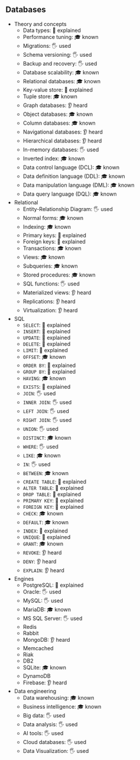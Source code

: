 ## Databases

- Theory and concepts
  - Data types: 🙋 explained
  - Performance tuning: 🎓 known
  - Migrations: 🖐️ used
  - Schema versioning: 🖐️ used
  - Backup and recovery: 🖐️ used
  - Database scalability: 🎓 known
  - Relational databases: 🎓 known
  - Key-value store: 🙋 explained
  - Tuple store: 🎓 known
  - Graph databases: 👂 heard
  - Object databases: 🎓 known
  - Column databases: 🎓 known
  - Navigational databases: 👂 heard
  - Hierarchical databases: 👂 heard
  - In-memory databases: 🖐️ used
  - Inverted index: 🎓 known
  - Data control language (DCL): 🎓 known
  - Data definition language (DDL): 🎓 known
  - Data manipulation language (DML): 🎓 known
  - Data query language (DQL): 🎓 known
- Relational
  - Entity-Relationship Diagram: 🖐️ used
  - Normal forms: 🎓 known
  - Indexing: 🎓 known
  - Primary keys: 🙋 explained
  - Foreign keys: 🙋 explained
  - Transactions: 🎓 known
  - Views: 🎓 known
  - Subqueries: 🎓 known
  - Stored procedures: 🎓 known
  - SQL functions: 🖐️ used
  - Materialized views: 👂 heard
  - Replications: 👂 heard
  - Virtualization: 👂 heard
- SQL
  - `SELECT`: 🙋 explained
  - `INSERT`: 🙋 explained
  - `UPDATE`: 🙋 explained
  - `DELETE`: 🙋 explained
  - `LIMIT`: 🙋 explained
  - `OFFSET`: 🎓 known
  - `ORDER BY`: 🙋 explained
  - `GROUP BY`: 🙋 explained
  - `HAVING`: 🎓 known
  - `EXISTS`: 🙋 explained
  - `JOIN`: 🖐️ used
  - `INNER JOIN`: 🖐️ used
  - `LEFT JOIN`: 🖐️ used
  - `RIGHT JOIN`: 🖐️ used
  - `UNION`: 🖐️ used
  - `DISTINCT`: 🎓 known
  - `WHERE`: 🖐️ used
  - `LIKE`: 🎓 known
  - `IN`: 🖐️ used
  - `BETWEEN`: 🎓 known
  - `CREATE TABLE`: 🙋 explained
  - `ALTER TABLE`: 🙋 explained
  - `DROP TABLE`: 🙋 explained
  - `PRIMARY KEY`: 🙋 explained
  - `FOREIGN KEY`: 🙋 explained
  - `CHECK`: 🎓 known
  - `DEFAULT`: 🎓 known
  - `INDEX`: 🙋 explained
  - `UNIQUE`: 🙋 explained
  - `GRANT`: 🎓 known
  - `REVOKE`: 👂 heard
  - `DENY`: 👂 heard
  - `EXPLAIN`: 👂 heard
- Engines
  - PostgreSQL: 🙋 explained
  - Oracle: 🖐️ used
  - MySQL: 🖐️ used
  - MariaDB: 🎓 known
  - MS SQL Server: 🖐️ used
  - Redis
  - Rabbit
  - MongoDB: 👂 heard
  - Memcached
  - Riak
  - DB2
  - SQLite: 🎓 known
  - DynamoDB
  - Firebase: 👂 heard
- Data engineering
  - Data warehousing: 🎓 known
  - Business intelligence: 🎓 known
  - Big data: 🖐️ used
  - Data analysis: 🖐️ used
  - AI tools: 🖐️ used
  - Cloud databases: 🖐️ used
  - Data Visualization: 🖐️ used

